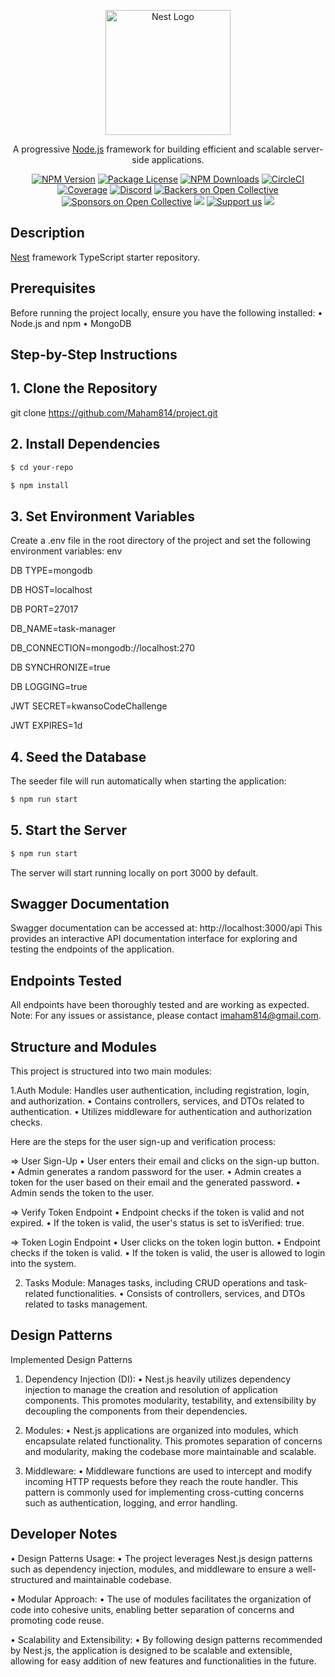 <p align="center">
  <a href="http://nestjs.com/" target="blank"><img src="https://nestjs.com/img/logo-small.svg" width="200" alt="Nest Logo" /></a>
</p>

[circleci-image]: https://img.shields.io/circleci/build/github/nestjs/nest/master?token=abc123def456
[circleci-url]: https://circleci.com/gh/nestjs/nest

  <p align="center">A progressive <a href="http://nodejs.org" target="_blank">Node.js</a> framework for building efficient and scalable server-side applications.</p>
    <p align="center">
<a href="https://www.npmjs.com/~nestjscore" target="_blank"><img src="https://img.shields.io/npm/v/@nestjs/core.svg" alt="NPM Version" /></a>
<a href="https://www.npmjs.com/~nestjscore" target="_blank"><img src="https://img.shields.io/npm/l/@nestjs/core.svg" alt="Package License" /></a>
<a href="https://www.npmjs.com/~nestjscore" target="_blank"><img src="https://img.shields.io/npm/dm/@nestjs/common.svg" alt="NPM Downloads" /></a>
<a href="https://circleci.com/gh/nestjs/nest" target="_blank"><img src="https://img.shields.io/circleci/build/github/nestjs/nest/master" alt="CircleCI" /></a>
<a href="https://coveralls.io/github/nestjs/nest?branch=master" target="_blank"><img src="https://coveralls.io/repos/github/nestjs/nest/badge.svg?branch=master#9" alt="Coverage" /></a>
<a href="https://discord.gg/G7Qnnhy" target="_blank"><img src="https://img.shields.io/badge/discord-online-brightgreen.svg" alt="Discord"/></a>
<a href="https://opencollective.com/nest#backer" target="_blank"><img src="https://opencollective.com/nest/backers/badge.svg" alt="Backers on Open Collective" /></a>
<a href="https://opencollective.com/nest#sponsor" target="_blank"><img src="https://opencollective.com/nest/sponsors/badge.svg" alt="Sponsors on Open Collective" /></a>
  <a href="https://paypal.me/kamilmysliwiec" target="_blank"><img src="https://img.shields.io/badge/Donate-PayPal-ff3f59.svg"/></a>
    <a href="https://opencollective.com/nest#sponsor"  target="_blank"><img src="https://img.shields.io/badge/Support%20us-Open%20Collective-41B883.svg" alt="Support us"></a>
  <a href="https://twitter.com/nestframework" target="_blank"><img src="https://img.shields.io/twitter/follow/nestframework.svg?style=social&label=Follow"></a>
</p>
  <!--[![Backers on Open Collective](https://opencollective.com/nest/backers/badge.svg)](https://opencollective.com/nest#backer)
  [![Sponsors on Open Collective](https://opencollective.com/nest/sponsors/badge.svg)](https://opencollective.com/nest#sponsor)-->

## Description

[Nest](https://github.com/nestjs/nest) framework TypeScript starter repository.

## Prerequisites

Before running the project locally, ensure you have the following installed:
•	Node.js and npm
•	MongoDB


## Step-by-Step Instructions
## 1.	Clone the Repository
git clone https://github.com/Maham814/project.git
 
## 2.	Install Dependencies
```bash
$ cd your-repo
```
```bash
$ npm install 
```

## 3.	Set Environment Variables
Create a .env file in the root directory of the project and set the following environment variables:
env  

DB TYPE=mongodb  

DB HOST=localhost  

DB PORT=27017  

DB_NAME=task-manager  

DB_CONNECTION=mongodb://localhost:270  

DB SYNCHRONIZE=true  

DB LOGGING=true  

JWT SECRET=kwansoCodeChallenge  

JWT EXPIRES=1d  



## 4.	Seed the Database
The seeder file will run automatically when starting the application:
```bash
$ npm run start
```
   
## 5.	Start the Server
```bash
$ npm run start
```
The server will start running locally on port 3000 by default.

## Swagger Documentation
Swagger documentation can be accessed at:
http://localhost:3000/api
This provides an interactive API documentation interface for exploring and testing the endpoints of the application.

## Endpoints Tested
All endpoints have been thoroughly tested and are working as expected.
Note: For any issues or assistance, please contact imaham814@gmail.com.

## Structure and Modules
This project is structured into two main modules:  

1.Auth Module: Handles user authentication, including registration, login, and authorization.
•	Contains controllers, services, and DTOs related to authentication.
•	Utilizes middleware for authentication and authorization checks.

Here are the steps for the user sign-up and verification process:  

=> User Sign-Up
•	User enters their email and clicks on the sign-up button.
•	Admin generates a random password for the user.
•	Admin creates a token for the user based on their email and the generated password.
•	Admin sends the token to the user.

=> Verify Token Endpoint
•	Endpoint checks if the token is valid and not expired.
•	If the token is valid, the user's status is set to isVerified: true.

=> Token Login Endpoint
•	User clicks on the token login button.
•	Endpoint checks if the token is valid.
•	If the token is valid, the user is allowed to login into the system.


2.	Tasks Module: Manages tasks, including CRUD operations and task-related functionalities.
•	Consists of controllers, services, and DTOs related to tasks management.



## Design Patterns
Implemented Design Patterns
1.	Dependency Injection (DI):
•	Nest.js heavily utilizes dependency injection to manage the creation and resolution of application components. This promotes modularity, testability, and extensibility by decoupling the components from their dependencies.

2.	Modules:
•	Nest.js applications are organized into modules, which encapsulate related functionality. This promotes separation of concerns and modularity, making the codebase more maintainable and scalable.

3.	Middleware:
•	Middleware functions are used to intercept and modify incoming HTTP requests before they reach the route handler. This pattern is commonly used for implementing cross-cutting concerns such as authentication, logging, and error handling.


## Developer Notes
•	Design Patterns Usage:
•	The project leverages Nest.js design patterns such as dependency injection, modules, and middleware to ensure a well-structured and maintainable codebase.

•	Modular Approach:
•	The use of modules facilitates the organization of code into cohesive units, enabling better separation of concerns and promoting code reuse.

•	Scalability and Extensibility:
•	By following design patterns recommended by Nest.js, the application is designed to be scalable and extensible, allowing for easy addition of new features and functionalities in the future.


